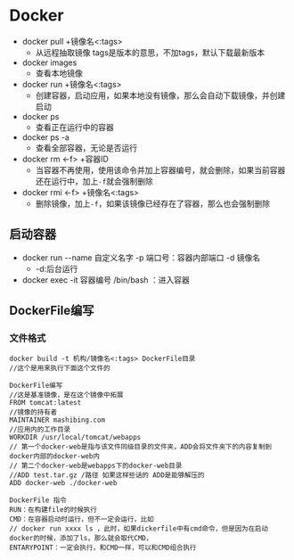 # Docker

- docker pull +镜像名<:tags>
  - 从远程抽取镜像 tags是版本的意思，不加tags，默认下载最新版本
- docker images 
  - 查看本地镜像
- docker run +镜像名<:tags> 
  - 创建容器，启动应用，如果本地没有镜像，那么会自动下载镜像，并创建启动
- docker ps 
  - 查看正在运行中的容器
- docker ps -a 
  - 查看全部容器，无论是否运行
- docker rm <-f> +容器ID
  - 当容器不再使用，使用该命令并加上容器编号，就会删除，如果当前容器还在运行中，加上`-f`就会强制删除
- docker rmi <-f> +镜像名<:tags>
  - 删除镜像，加上`-f`，如果该镜像已经存在了容器，那么也会强制删除

## 启动容器

- docker run --name 自定义名字 -p 端口号：容器内部端口 -d  镜像名 
  - -d:后台运行
- docker exec -it  容器编号 /bin/bash ：进入容器

## DockerFile编写

### 文件格式

````
docker build -t 机构/镜像名<:tags> DockerFile目录
//这个是用来执行下面这个文件的
````

````
DockerFile编写
//这是基准镜像，是在这个镜像中拓展
FROM tomcat:latest
//镜像的持有者
MAINTAINER mashibing.com
//应用内的工作目录
WORKDIR /usr/local/tomcat/webapps
// 第一个docker-web是指与该文件同级目录的文件夹，ADD会将文件夹下的内容复制到docker内部的docker-web内
// 第二个docker-web是webapps下的docker-web目录
//ADD test.tar.gz /路径 如果这样些话的 ADD是能够解压的
ADD docker-web ./docker-web
````

````
DockerFile 指令
RUN：在构建file的时候执行
CMD：在容器启动时运行，但不一定会运行，比如
// docker run xxxx ls ，此时，如果dickerfile中有cmd命令，但是因为在启动docker的时候，添加了ls，那么就会取代CMD，
ENTARYPOINT：一定会执行，和CMD一样，可以和CMD组合执行

````

